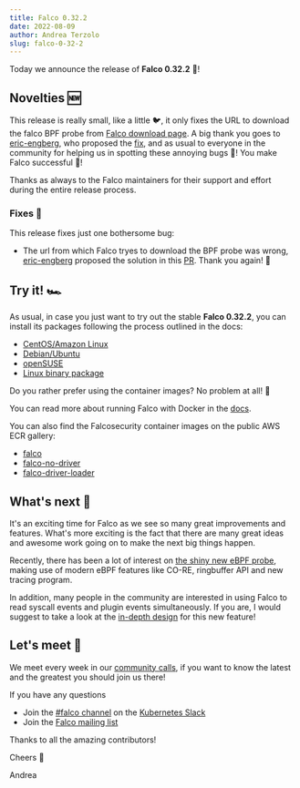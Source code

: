 ```yaml
---
title: Falco 0.32.2
date: 2022-08-09
author: Andrea Terzolo
slug: falco-0-32-2
---
```


Today we announce the release of **Falco 0.32.2** 🦅!

## Novelties 🆕

This release is really small, like a little 🐦, it only fixes the URL to download the falco BPF probe from [Falco download page](https://download.falco.org/). A big thank you goes to [eric-engberg](https://github.com/eric-engberg), who proposed the [fix](https://github.com/falcosecurity/falco/pull/2142), and as usual to everyone in the community for helping us in spotting these annoying bugs 🐛! You make Falco successful 🦅!

Thanks as always to the Falco maintainers for their support and effort during the entire release process.

### Fixes 🐛

This release fixes just one bothersome bug:

* The url from which Falco tryes to download the BPF probe was wrong, [eric-engberg](https://github.com/eric-engberg) proposed the solution in this [PR](https://github.com/falcosecurity/falco/pull/2142). Thank you again! 🙏

## Try it! 🏎️

As usual, in case you just want to try out the stable **Falco 0.32.2**, you can install its packages following the process outlined in the docs:

* [CentOS/Amazon Linux](https://falco.org/docs/getting-started/installation/#centos-rhel)
* [Debian/Ubuntu](https://falco.org/docs/getting-started/installation/#debian)
* [openSUSE](https://falco.org/docs/getting-started/installation/#suse)
* [Linux binary package](https://falco.org/docs/getting-started/installation/#linux-binary)

Do you rather prefer using the container images? No problem at all! 🐳

You can read more about running Falco with Docker in the [docs](https://falco.org/docs/getting-started/running/#docker).

You can also find the Falcosecurity container images on the public AWS ECR gallery:

* [falco](https://gallery.ecr.aws/falcosecurity/falco)
* [falco-no-driver](https://gallery.ecr.aws/falcosecurity/falco-no-driver)
* [falco-driver-loader](https://gallery.ecr.aws/falcosecurity/falco-driver-loader)

## What's next 🔮

It's an exciting time for Falco as we see so many great improvements and features. What's more exciting is the fact that there are many great ideas and awesome work going on to make the next big things happen.

Recently, there has been a lot of interest on [the shiny new eBPF probe](https://github.com/falcosecurity/libs/pull/268), making use of modern eBPF features like CO-RE, ringbuffer API and new tracing program.

In addition, many people in the community are interested in using Falco to read syscall events and plugin events simultaneously. If you are, I would suggest to take a look at the [in-depth design](https://github.com/falcosecurity/falco/issues/2074) for this new feature!

## Let's meet 🤝

We meet every week in our [community calls](https://github.com/falcosecurity/community),
if you want to know the latest and the greatest you should join us there!

If you have any questions

* Join the [#falco channel](https://kubernetes.slack.com/messages/falco) on the [Kubernetes Slack](https://slack.k8s.io)
* Join the [Falco mailing list](https://lists.cncf.io/g/cncf-falco-dev)

Thanks to all the amazing contributors!

Cheers 🎊

Andrea
